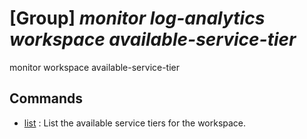 # [Group] _monitor log-analytics workspace available-service-tier_

monitor workspace available-service-tier

## Commands

- [list](/Commands/monitor/log-analytics/workspace/available-service-tier/_list.md)
: List the available service tiers for the workspace.
